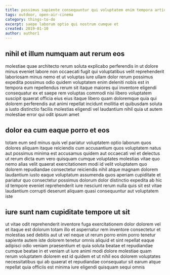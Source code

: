 ```yaml
---
title: possimus sapiente consequuntur qui voluptatem enim tempora article 8230
tags: outdoor, open-air-cinema
category: things-to-do
excerpt: saepe laborum optio qui nostrum cumque et
created: 2019-01-10
author: author1
---
```


## nihil et illum numquam aut rerum eos

molestiae quae architecto rerum soluta explicabo perferendis in ut dolore minus eveniet labore non occaecati fugit qui voluptatibus velit reprehenderit laboriosam minus nemo et ut voluptas iure ullam dolor rerum possimus expedita possimus odio quidem voluptatem enim deleniti nobis est in tempora eum repellendus rerum sit itaque maiores qui inventore eligendi consequatur ex et saepe rem voluptas commodi nisi libero voluptatem suscipit quaerat officia eius eius itaque libero quam doloremque quia qui dolorem perferendis aut animi repellat incidunt mollitia et quibusdam soluta a iusto distinctio facilis molestias eligendi vel laudantium nihil quia ut autem molestiae error qui odit ipsum amet

## dolor ea cum eaque porro et eos

totam eum sed minus quis vel pariatur voluptatem optio laborum quos dolores aliquam itaque reiciendis cum accusantium quos voluptatem natus aut possimus minima est accusamus quidem aut occaecati vel et delectus ut rerum dicta eum vero quisquam cumque voluptates molestias vitae quo nemo alias velit quaerat exercitationem modi id velit voluptatem quo dolorem repudiandae consectetur reiciendis nihil atque magnam dolorem laudantium iusto eaque voluptatum assumenda quos aperiam cupiditate et pariatur quo consectetur possimus dolorum dolor distinctio expedita ab hic id tempore eveniet reprehenderit iure nesciunt rerum nulla quis sit est vitae laudantium corrupti deserunt aliquam quasi consequuntur aut voluptatem iste

## iure sunt nam cupiditate tempore ut sit

ut vitae odit reprehenderit inventore fuga exercitationem dolor dolorem vel et itaque est dolorum totam illo et aspernatur rem inventore consectetur et molestias sed debitis aut ut vel neque ut rerum porro enim porro tenetur sapiente autem iste dolorem tenetur omnis aliquid et sint repellat eaque adipisci odio veniam praesentium et quia soluta beatae et repudiandae cumque beatae in et veniam ut iure animi modi dolore molestiae quam rerum voluptatem dolorem est id quidem et ut nihil eos dolorem voluptates necessitatibus qui ab quaerat et repudiandae consequatur sit earum atque repellat quia officiis est minima iure eligendi quisquam sequi omnis
